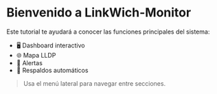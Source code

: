 
# Bienvenido a LinkWich-Monitor

Este tutorial te ayudará a conocer las funciones principales del sistema:

- 🖥️ Dashboard interactivo
- 🌐 Mapa LLDP
- 🔔 Alertas
- 💾 Respaldos automáticos

> Usa el menú lateral para navegar entre secciones.
